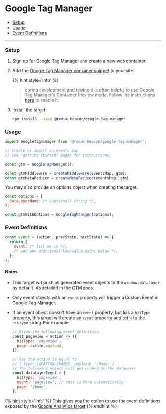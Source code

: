 # Google Tag Manager

* [Setup](#setup)
* [Usage](#usage)
* [Event Definitions](#event-definitions)

----

### Setup
1. Sign up for Google Tag Manager and
   [create a new web container](https://support.google.com/tagmanager/answer/6103696?hl=en).

2. Add the
   [Google Tag Manager container snippet](https://developers.google.com/tag-manager/quickstart)
   to your site.

    {% hint style='info' %}
    > during development and testing it is often helpful to use Google Tag
    > Manager's Container Preview mode. Follow the instructions
    > [here](https://support.google.com/tagmanager/answer/6107056?hl=en) to
    > enable it.

3. Install the target:

    ```bash
    npm install --save @redux-beacon/google-tag-manager
    ```

### Usage

```js
import GoogleTagManager from '@redux-beacon/google-tag-manager';

// Create or import an events map.
// See "getting started" pages for instructions.

const gtm = GoogleTagManager();

const gtmMiddleware = createMiddleware(eventsMap, gtm);
const gtmMetaReducer = createMetaReducer(eventsMap, gtm);
```

You may also provide an options object when creating the target:

```js
const options = {
  dataLayerName: /* (optional) string */,
};

const gtmWithOptions = GoogleTagManager(options);
```

### Event Definitions

```js
const event = (action, prevState, nextState) => {
  return {
    event: /* fill me in */,
    /* add any additional key/value pairs below */,
  };
};
```

#### Notes

* This target will push all generated event objects to the `window.dataLayer` by
  default.  As detailed in the
  [GTM docs](https://developers.google.com/tag-manager/devguide#renaming).

* Only event objects with an `event` property will trigger a Custom
  Event in Google Tag Manager.

* If an event object doesn't have an `event` property, but
  has a `hitType` property, this target will create an `event`
  property and set it to the `hitType` string. For example:

  ```js
  // Given the following event definition
  const pageview = action => ({
    hitType: 'pageview',
    page: action.payload,
  });

  // Say the action is equal to
  // { type: LOCATION_CHANGE, payload: '/home' }
  // The following object will get pushed to the dataLayer
  const dataLayerEvent = {
    hitType: 'pageview',
    event: 'pageview', // this is done automatically
    page: '/home',
  };
  ```

{% hint style='info' %}
This gives you the option to use the event definitions
exposed by the [Google Analytics target](./google-analytics.md#event-definitions)
{% endhint %}
